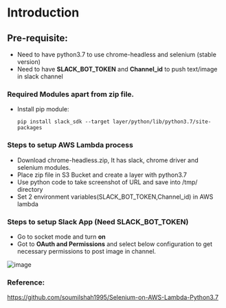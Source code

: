 # Introduction


## Pre-requisite:
- Need to have python3.7 to use chrome-headless and selenium (stable version)
- Need to have **SLACK_BOT_TOKEN** and **Channel_id** to push text/image in slack channel


### Required Modules apart from zip file.
- Install pip module:

	`pip install slack_sdk --target layer/python/lib/python3.7/site-packages`
### Steps to setup AWS Lambda process
- Download chrome-headless.zip, It has slack, chrome driver and selenium modules.
- Place zip file in S3 Bucket and create a layer with python3.7
- Use python code to take screenshot of URL and save into /tmp/ directory 
- Set 2 environment variables(SLACK_BOT_TOKEN,Channel_id) in AWS lambda 

### Steps to setup Slack App (Need SLACK_BOT_TOKEN)
- Go to socket mode and turn **on** 
- Got to **OAuth and Permissions** and select below configuration to get necessary permissions to post image in channel.


![image](https://user-images.githubusercontent.com/10596429/154865755-e62de7cb-a1c7-40e2-8b4b-95ff1897d64b.png)

### Reference:
https://github.com/soumilshah1995/Selenium-on-AWS-Lambda-Python3.7

